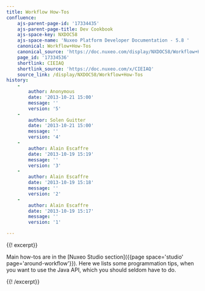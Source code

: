 ```yaml
---
title: Workflow How-Tos
confluence:
    ajs-parent-page-id: '17334435'
    ajs-parent-page-title: Dev Cookbook
    ajs-space-key: NXDOC58
    ajs-space-name: 'Nuxeo Platform Developer Documentation - 5.8 '
    canonical: Workflow+How-Tos
    canonical_source: 'https://doc.nuxeo.com/display/NXDOC58/Workflow+How-Tos'
    page_id: '17334536'
    shortlink: CIEIAQ
    shortlink_source: 'https://doc.nuxeo.com/x/CIEIAQ'
    source_link: /display/NXDOC58/Workflow+How-Tos
history:
    - 
        author: Anonymous
        date: '2013-10-21 15:00'
        message: ''
        version: '5'
    - 
        author: Solen Guitter
        date: '2013-10-21 15:00'
        message: ''
        version: '4'
    - 
        author: Alain Escaffre
        date: '2013-10-19 15:19'
        message: ''
        version: '3'
    - 
        author: Alain Escaffre
        date: '2013-10-19 15:18'
        message: ''
        version: '2'
    - 
        author: Alain Escaffre
        date: '2013-10-19 15:17'
        message: ''
        version: '1'

---
```

{{! excerpt}}

Main how-tos are in the [Nuxeo Studio section]({{page space='studio' page='around-workflow'}}). Here we lists some programmation tips, when you want to use the Java API, which you should seldom have to do.

{{! /excerpt}}